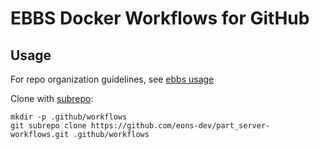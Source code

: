 # EBBS Docker Workflows for GitHub

## Usage

For repo organization guidelines, see [ebbs usage](https://github.com/eons-dev/bin_ebbs#usage)

Clone with [subrepo](https://github.com/ingydotnet/git-subrepo):
```
mkdir -p .github/workflows
git subrepo clone https://github.com/eons-dev/part_server-workflows.git .github/workflows
```